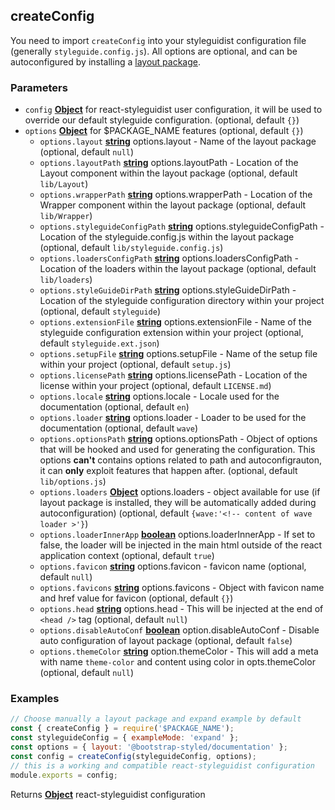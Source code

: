 <!-- Generated by documentation.js. Update this documentation by updating the source code. -->

## createConfig

You need to import `createConfig` into your styleguidist configuration file (generally `styleguide.config.js`).
All options are optional, and can be autoconfigured by installing a [layout package][1].

### Parameters

-   `config` **[Object][2]** for react-styleguidist user configuration, it will be used to override our default styleguide configuration. (optional, default `{}`)
-   `options` **[Object][2]** for $PACKAGE_NAME features (optional, default `{}`)
    -   `options.layout` **[string][3]** options.layout - Name of the layout package (optional, default `null`)
    -   `options.layoutPath` **[string][3]** options.layoutPath - Location of the Layout component within the layout package (optional, default `lib/Layout`)
    -   `options.wrapperPath` **[string][3]** options.wrapperPath - Location of the Wrapper component within the layout package (optional, default `lib/Wrapper`)
    -   `options.styleguideConfigPath` **[string][3]** options.styleguideConfigPath - Location of the styleguide.config.js within the layout package (optional, default `lib/styleguide.config.js`)
    -   `options.loadersConfigPath` **[string][3]** options.loadersConfigPath - Location of the loaders within the layout package (optional, default `lib/loaders`)
    -   `options.styleGuideDirPath` **[string][3]** options.styleGuideDirPath - Location of the styleguide configuration directory within your project (optional, default `styleguide`)
    -   `options.extensionFile` **[string][3]** options.extensionFile - Name of the styleguide configuration extension within your project (optional, default `styleguide.ext.json`)
    -   `options.setupFile` **[string][3]** options.setupFile - Name of the setup file within your project (optional, default `setup.js`)
    -   `options.licensePath` **[string][3]** options.licensePath - Location of the license within your project (optional, default `LICENSE.md`)
    -   `options.locale` **[string][3]** options.locale - Locale used for the documentation (optional, default `en`)
    -   `options.loader` **[string][3]** options.loader - Loader to be used for the documentation (optional, default `wave`)
    -   `options.optionsPath` **[string][3]** options.optionsPath - Object of options that will be hooked and used for generating the configuration. This options **can't** contains options related to path and autoconfigrauton, it can **only** exploit features that happen after. (optional, default `lib/options.js`)
    -   `options.loaders` **[Object][2]** options.loaders - object available for use (if layout package is installed, they will be automatically added during autoconfiguration) (optional, default `{wave:'<!-- content of wave loader >'}`)
    -   `options.loaderInnerApp` **[boolean][4]** options.loaderInnerApp - If set to false, the loader will be injected in the main html outside of the react application context (optional, default `true`)
    -   `options.favicon` **[string][3]** options.favicon - favicon name (optional, default `null`)
    -   `options.favicons` **[string][3]** options.favicons - Object with favicon name and href value for favicon (optional, default `{}`)
    -   `options.head` **[string][3]** options.head - This will be injected at the end of `<head />` tag (optional, default `null`)
    -   `options.disableAutoConf` **[boolean][4]** option.disableAutoConf - Disable auto configuration of layout package (optional, default `false`)
    -   `options.themeColor` **[string][3]** option.themeColor - This will add a meta with name `theme-color` and content using color in opts.themeColor (optional, default `null`)

### Examples

```javascript
// Choose manually a layout package and expand example by default
const { createConfig } = require('$PACKAGE_NAME');
const styleguideConfig = { exampleMode: 'expand' };
const options = { layout: '@bootstrap-styled/documentation' };
const config = createConfig(styleguideConfig, options);
// this is a working and compatible react-styleguidist configuration
module.exports = config;
```

Returns **[Object][2]** react-styleguidist configuration

[1]: #layout-package-create

[2]: https://developer.mozilla.org/docs/Web/JavaScript/Reference/Global_Objects/Object

[3]: https://developer.mozilla.org/docs/Web/JavaScript/Reference/Global_Objects/String

[4]: https://developer.mozilla.org/docs/Web/JavaScript/Reference/Global_Objects/Boolean
